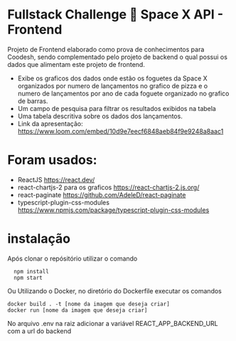 # Fullstack Challenge 🏅 Space X API - Frontend

Projeto de Frontend elaborado como prova de conhecimentos para Coodesh, sendo complementado pelo projeto de backend o qual possui os dados que alimentam este projeto de frontend.
- Exibe os graficos dos dados onde estão os foguetes da Space X organizados por numero de lançamentos no grafico de pizza e o numero de lançamentos por ano de cada foguete organizado no grafico de barras.
- Um campo de pesquisa para filtrar os resultados exibidos na tabela
- Uma tabela descritiva sobre os dados dos lançamentos.
- Link da apresentação: https://www.loom.com/embed/10d9e7eecf6848aeb84f9e9248a8aac1
# Foram usados:
- ReactJS https://react.dev/
- react-chartjs-2 para os graficos https://react-chartjs-2.js.org/
- react-paginate https://github.com/AdeleD/react-paginate
- typescript-plugin-css-modules https://www.npmjs.com/package/typescript-plugin-css-modules

# instalação

Após clonar o repósitório utilizar o comando
```shell
  npm install
  npm start
```
Ou Utilizando o Docker, no diretório do Dockerfile executar os comandos
```shell
docker build . -t [nome da imagem que deseja criar]
docker run [nome da imagem que deseja criar]
```
No arquivo .env na raiz adicionar a variável REACT_APP_BACKEND_URL com a url do backend

